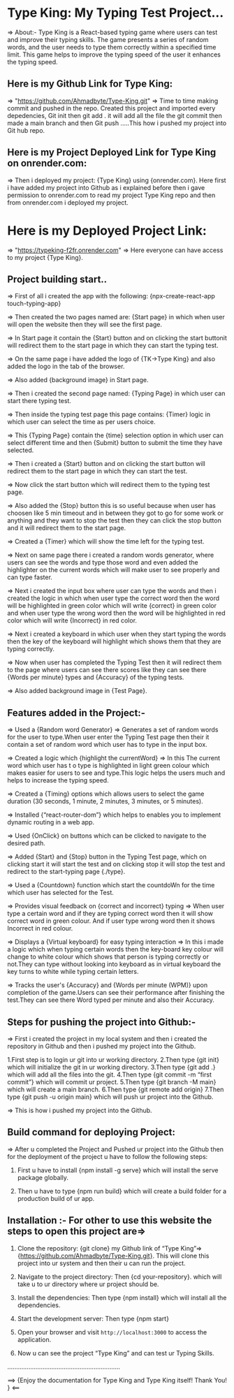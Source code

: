 
# Type King: My Typing Test Project...

=> About:- Type King is a React-based typing game where users can test and improve their typing skills. The game presents a series of random words, and the user needs to type them correctly within a specified time limit. This game helps to improve the typing speed of the user it enhances the typing speed. 

## Here is my Github Link for Type King:

=> "https://github.com/Ahmadbyte/Type-King.git" => Time to time making commit and pushed in the repo.
Created this project and imported every depedencies, Git init then git add . it will add all the file the git commit then made a main branch and then Git push .....This how i pushed my project into Git hub repo.

## Here is my Project Deployed Link for Type King on onrender.com:

=> Then i deployed my project: {Type King} using {onrender.com}.
Here first i have added my project into Github as i explained before then i gave permission to onrender.com to read my project Type King repo and then from onrender.com i deployed my project.

# Here is my Deployed Project Link:

=> "https://typeking-f2fr.onrender.com" => Here everyone can have access to my project {Type King}.

## Project building start..

=> First of all i created the app with the following:
{npx-create-react-app touch-typing-app}

=> Then created the two pages named are:
{Start page} in which when user will open the website then they will see the first page.

=> In Start page it contain the {Start} button and on clicking the start buttonit will redirect them to the start page in which they can start the typing test.

=> On the same page i have added the logo of {TK->Type King} and also added the logo in the tab of the browser.

=> Also added {background image} in Start page.

=> Then i created the second page named:
{Typing Page} in which user can start there typing test.

=> Then inside the typing test page this page contains: 
{Timer} logic in which user can select the time as per users choice.

=> This {Typing Page} contain the {time} selection option in which user can select different time
and then {Submit} button to submit the time they have selected.

=> Then i created a {Start} button and on clicking the start button will redirect them to the start page in which they can start the test.

=> Now click the start button which will redirect them to the typing test page.

=> Also added the {Stop} button this is so useful because when user has choosen like 5 min timeout and in between they got to go for some work or anything and they want to stop the test then they can click the stop button and it will redirect them to the start page.

=> Created a {Timer} which will show the time left for the typing test.

=> Next on same page there i created a random words generator, where users can see the words and type those word and even added the highlighter on the current words which will make user to see properly and can type faster.

=> Next i created the input box where user can type the words and then i created the logic in which   when user type the correct word then the word will be highlighted in green color which will write {correct} in green color and when user type the wrong word then the word will be highlighted in red color which will write {Incorrect} in red color.

=> Next i created a keyboard in which user when they start typing the words then the key of the keyboard will highlight which shows them that they are typing correctly.

=> Now when user has completed the Typing Test then it will redirect them to the page where users can see there scores like they can see there {Words per minute} types and {Accuracy} of the typing tests.

=> Also added background image in {Test Page}.


## Features added in the Project:-

=> Used a {Random word Generator} => Generates a set of random words for the user to type.When user enter the Typing Test page then their it contain a set of random word which user has to type in the input box.

=> Created a logic which {highlight the currentWord} => In this The current word which user has t o type is highlighted in light green colour which makes easier for users to see and type.This logic helps the users much and helps to increase the typing speed.

=> Created a {Timing} options which allows users to select the game duration (30 seconds, 1 minute, 2 minutes, 3 minutes, or 5 minutes).

=> Installed {“react-router-dom”} which helps to enables you to implement dynamic routing in a web app.

=> Used {OnClick} on buttons which can be clicked to navigate to the desired path.

=> Added {Start} and {Stop} button in the Typing Test page, which on clicking start it will start the test and on clicking stop it will stop the test and redirect to the start-typing page {./type}.

=> Used a {Countdown} function which start the countdoWn for the time which user has selected 	    for the Test.

=> Provides visual feedback on {correct and incorrect} typing => When user type a certain word and if they are typing correct word then it will show correct word in green colour. And if user type wrong word then it shows Incorrect in red colour.

=> Displays a {Virtual keyboard} for easy typing interaction => In this i made a logic which when typing certain words then the key-board key colour will change to white colour which shows that person is typing correctly or not.They can type without looking into keyboard as in virtual keyboard the key turns to white while typing certain letters.

=> Tracks the user's {Accuracy} and {Words per minute (WPM)} upon completion of the game.Users 	      can see their performance after finishing the test.They can see there Word typed per minute and also their Accuracy.


## Steps for pushing the project into Github:-

=> First i created the project in my local system and then i created the repository in Github and then i pushed my project into the Github.

1.First step is to login ur git into ur working directory.
2.Then type {git init} which will initialize the git in ur working directory.
3.Then type {git add .} which will add all the files into the git.
4.Then type {git commit -m “first commit”} which will commit ur project.
5.Then type {git branch -M main} which will create a main branch.
6.Then type {git remote add origin}
7.Then type {git push -u origin main} which will push ur project into the Github.

=> This is how i pushed my project into the Github.


## Build command for deploying Project:

=> After u completed the Project and Pushed ur project into the Github then for the deployment of the project u have to follow the following steps:

1. First u have to install {npm install -g serve} which will install the serve package globally.

2. Then u have to type {npm run build} which will create a build folder for a production build of ur app.


## Installation :- For other to use this website the steps to open this project are=>

1. Clone the repository:
	{git clone} my Github link of “Type King”=>{https://github.com/Ahmadbyte/Type-King.git}.
	This will clone this project into ur system and then their u can run the project.

2. Navigate to the project directory:
	Then {cd your-repository}. which will take u to ur directory where ur project should be.

3. Install the dependencies:
	Then type {npm install} which will install all the dependencies.

4. Start the development server:
	Then type {npm start}

5. Open your browser and visit `http://localhost:3000` to access the application.

6. Now u can see the project “Type King” and can test ur Typing Skills.

................................................................

==> {Enjoy the documentation for Type King and Type King itself! Thank You! } <==  


